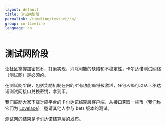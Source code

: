 ```yaml
---
layout: default
title: 测试网阶段
permalink: /timeline/testnet/cn/
group: cn-timeline
language: cn
---
```


<!-- Reviewed at 357ac1f7b4a9f1d98ee7f7bee46e874d7356958f -->

# 测试网阶段

让社区掌握加密货币，打磨实现，消除可能的缺陷和不稳定性，卡尔达诺测试网络（测试网）是必须的。

在测试网阶段，包括奖励机制在内的所有功能都将被激活，任何人都可以从卡尔达诺测试网接口兑换密钥，拿到币。


我们鼓励大家下载对应平台的卡尔达诺结算层客户端，从接口获取一些币（我们称它们为 [Lovelace](/glossary/#lovelace)），邀请其他人参与 beta 版本的测试。

测试网的结束是卡尔达诺结算层的[发布](/timeline/bootstrap)。

